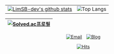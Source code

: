 <main align="center">

|                                                                                                                                                                                 |                                                                                                                                    |
| :-----------------------------------------------------------------------------------------------------------------------------------------------------------------------------: | :--------------------------------------------------------------------------------------------------------------------------------: |
| [![LimSB-dev's github stats](https://github-readme-stats.vercel.app/api?username=LimSB-dev&show_icons=true&theme=prussian)](https://github.com/anuraghazra/github-readme-stats) | ![Top Langs](https://github-readme-stats.vercel.app/api/top-langs/?username=LimSB-dev&layout=compact&theme=prussian&langs_count=8) |

| [![Solved.ac프로필](http://mazassumnida.wtf/api/v2/generate_badge?boj=clim03087)](https://solved.ac/profile/clim03087) |
| :--------------------------------------------------------------------------------------------------------------------: |

[![Email](https://img.shields.io/badge/Gmail-EA4335?style=flat-square&logo=Gmail&logoColor=white)](mailto:mae03087@naver.com)　[![Blog](https://img.shields.io/badge/Blog-000000?style=flat-square&logo=Vercel&logoColor=white)](https://limsb-dev.vercel.app/)

[![Hits](https://hits.seeyoufarm.com/api/count/incr/badge.svg?url=https%3A%2F%2Fgithub.com%2FLimSB-dev&count_bg=%23344765&title_bg=%23102040&icon=&icon_color=%23344765&title=hits&edge_flat=false)](https://hits.seeyoufarm.com)

</main>
